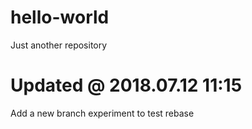 # hello-world
Just another repository
# Updated @ 2018.07.12 11:15

Add a new branch experiment to test rebase
